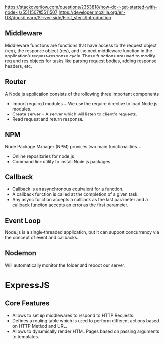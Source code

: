 https://stackoverflow.com/questions/2353818/how-do-i-get-started-with-node-js/5511507#5511507
https://developer.mozilla.org/en-US/docs/Learn/Server-side/First_steps/Introduction

## Middleware
Middleware functions are functions that have access to the request object (req), the response object (res), and the next middleware function in the application’s request-response cycle. These functions are used to modify req and res objects for tasks like parsing request bodies, adding response headers, etc.

## Router


A Node.js application consists of the following three important components
* Import required modules − We use the require directive to load Node.js modules.
* Create server − A server which will listen to client's requests.
* Read request and return response.

## NPM
Node Package Manager (NPM) provides two main functionalities −
* Online repositories for node.js
* Command line utility to install Node.js packages

## Callback
* Callback is an asynchronous equivalent for a function.
* A callback function is called at the completion of a given task.
* Any async function accepts a callback as the last parameter and a callback function accepts an error as the first parameter.

## Event Loop
Node.js is a single-threaded application, but it can support concurrency via the concept of event and callbacks.

## Nodemon
Will automatically monitor the folder and reboot our server.

# ExpressJS

## Core Features
* Allows to set up middlewares to respond to HTTP Requests.
* Defines a routing table which is used to perform different actions based on HTTP Method and URL.
* Allows to dynamically render HTML Pages based on passing arguments to templates.
